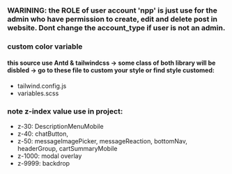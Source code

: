 ### WARINING: the ROLE of user account 'npp' is just use for the admin who have permission to create, edit and delete post in website. Dont change the account_type if user is not an admin.

### custom color variable
#### this source use Antd & tailwindcss -> some class of both library will be disbled -> go to these file to custom your style or find style customed:

- tailwind.config.js
- variables.scss



### note z-index value use in project:
- z-30: DescriptionMenuMobile
- z-40: chatButton,
- z-50: messageImagePicker, messageReaction, bottomNav,  headerGroup, cartSummaryMobile
- z-1000: modal overlay
- z-9999: backdrop